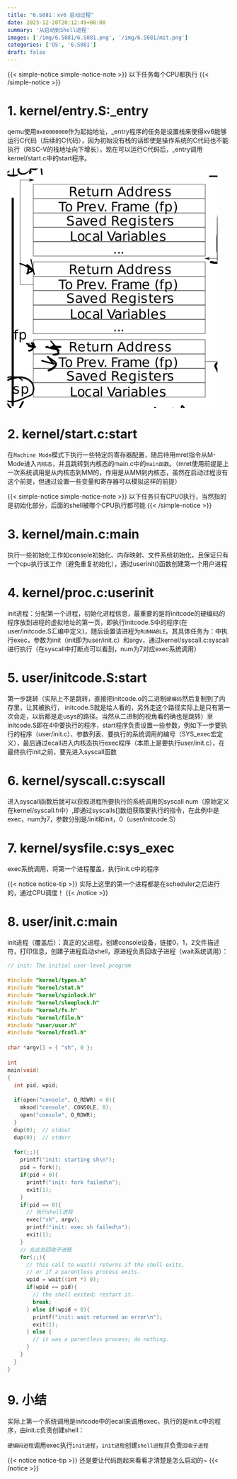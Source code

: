 ```yaml
---
title: "6.S081：xv6 启动过程"
date: 2023-12-20T20:12:49+08:00
summary: '从启动到Shell进程'
images: ['/img/6.S081/6.S081.png', '/img/6.S081/mit.png']
categories: ['OS', '6.S081']
draft: false
---
```

{{< simple-notice simple-notice-note >}}
以下任务每个CPU都执行
{{< /simple-notice >}}
# 1. kernel/entry.S:_entry
qemu使用`0x80000000`作为起始地址，_entry程序的任务是设置栈来使得xv6能够运行C代码（后续的C代码），因为初始没有栈的话即使是操作系统的C代码也不能执行（RISC-V的栈地址向下增长），现在可以运行C代码后，_entry调用kernel/start.c中的start程序。

![](/img/6.S081/callingStack.png)
# 2. kernel/start.c:start
在`Machine Mode`模式下执行一些特定的寄存器配置，随后待用mret指令从M-Mode进入`内核态`，并且跳转到内核态的main.c中的`main函数`。（mret使用前提是上一次系统调用是从内核态到MM的，作用是从MM到内核态，虽然在启动过程没有这个前提，但通过设置一些变量和寄存器可以模拟这样的前提）


{{< simple-notice simple-notice-note >}}
以下任务只有CPU0执行，当然指的是初始化部分，后面的shell被哪个CPU执行都可能
{{< /simple-notice >}}
# 3. kernel/main.c:main
执行一些初始化工作如console初始化、内存映射、文件系统初始化，且保证只有一个cpu执行该工作（避免重复初始化），通过userinit()函数创建第一个用户进程
# 4. kernel/proc.c:userinit
init进程：分配第一个进程，初始化进程信息，最重要的是将initcode的硬编码的程序放到进程的虚拟地址的第一页，即执行initcode.S中的程序(在user/initcode.S汇编中定义)，随后设置该进程为`RUNNABLE`。其具体任务为：中执行exec，参数为init（init即为user/init.c）和argv，通过kernel/syscall.c:syscall进行执行（在syscall中打断点可以看到，num为7对应exec系统调用）
# 5. user/initcode.S:start
第一步跳转（实际上不是跳转，直接把initcode.o的二进制`硬编码`然后复制到了内存里，让其被执行， initcode.S就是给人看的，另外走这个路径实际上是只有第一次会走，以后都是走usys的路径。当然从二进制的视角看的确也是跳转）至initcode.S即在4中要执行的程序，start程序负责设置一些参数，例如下一步要执行的程序（user/init.c）、参数列表、要执行的系统调用的编号（SYS_exec宏定义），最后通过ecall进入内核态执行exec程序（本质上是要执行user/init.c），在最终执行init之前，要先进入syscall函数
# 6. kernel/syscall.c:syscall
进入syscall函数后就可以获取进程所要执行的系统调用的syscall num（原始定义在kernel/syscall.h中）,即通过syscalls[]数组获取要执行的指令，在此例中是exec，num为7，参数分别是/init和init，0（user/initcode.S）
# 7. kernel/sysfile.c:sys_exec
exec系统调用，将第一个进程覆盖，执行init.c中的程序

{{< notice notice-tip >}}
实际上这里的第一个进程都是在scheduler之后进行的，通过CPU调度！
{{< /notice >}}
# 8. user/init.c:main
init进程（覆盖后）：真正的父进程，创建console设备，链接0，1，2文件描述符，打印信息，创建子进程启动shell，原进程负责回收子进程（wait系统调用）：
```c
// init: The initial user-level program

#include "kernel/types.h"
#include "kernel/stat.h"
#include "kernel/spinlock.h"
#include "kernel/sleeplock.h"
#include "kernel/fs.h"
#include "kernel/file.h"
#include "user/user.h"
#include "kernel/fcntl.h"

char *argv[] = { "sh", 0 };

int
main(void)
{
  int pid, wpid;

  if(open("console", O_RDWR) < 0){
    mknod("console", CONSOLE, 0);
    open("console", O_RDWR);
  }
  dup(0);  // stdout
  dup(0);  // stderr

  for(;;){
    printf("init: starting sh\n");
    pid = fork();
    if(pid < 0){
      printf("init: fork failed\n");
      exit(1);
    }
    if(pid == 0){
      // 执行shell进程
      exec("sh", argv);
      printf("init: exec sh failed\n");
      exit(1);
    }
    // 在此处回收子进程
    for(;;){
      // this call to wait() returns if the shell exits,
      // or if a parentless process exits.
      wpid = wait((int *) 0);
      if(wpid == pid){
        // the shell exited; restart it.
        break;
      } else if(wpid < 0){
        printf("init: wait returned an error\n");
        exit(1);
      } else {
        // it was a parentless process; do nothing.
      }
    }
  }
}
```
# 9. 小结
实际上第一个系统调用是initcode中的ecall来调用exec，执行的是init.c中的程序，由init.c负责创建shell：

`硬编码进程`调用exec执行`init进程`，`init进程`创建`shell进程`并负责`回收子进程`

{{< notice notice-tip >}}
还是要让代码跑起来看看才清楚是怎么启动的~
{{< /notice >}}